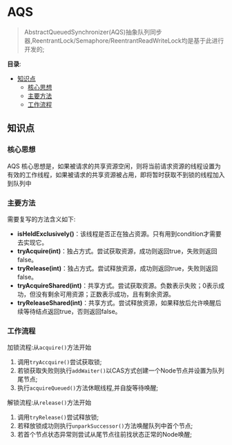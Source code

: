# AQS <!-- omit in toc -->

> AbstractQueuedSynchronizer(AQS)抽象队列同步器,ReentrantLock/Semaphore/ReentrantReadWriteLock均是基于此进行开发的;

**目录**:

- [知识点](#知识点)
  - [核心思想](#核心思想)
  - [主要方法](#主要方法)
  - [工作流程](#工作流程)

## 知识点

### 核心思想

AQS 核心思想是，如果被请求的共享资源空闲，则将当前请求资源的线程设置为有效的工作线程，如果被请求的共享资源被占用，即将暂时获取不到锁的线程加入到队列中

### 主要方法

需要复写的方法含义如下:

- **isHeldExclusively()**：该线程是否正在独占资源。只有用到condition才需要去实现它。
- **tryAcquire(int)**：独占方式。尝试获取资源，成功则返回true，失败则返回false。
- **tryRelease(int)**：独占方式。尝试释放资源，成功则返回true，失败则返回false。
- **tryAcquireShared(int)**：共享方式。尝试获取资源。负数表示失败；0表示成功，但没有剩余可用资源；正数表示成功，且有剩余资源。
- **tryReleaseShared(int)**：共享方式。尝试释放资源，如果释放后允许唤醒后续等待结点返回true，否则返回false。

### 工作流程

加锁流程:从`acquire()`方法开始

1. 调用`tryAccquire()`尝试获取锁;
2. 若锁获取失败则执行`addWaiter()`以CAS方式创建一个Node节点并设置为队列尾节点;
3. 执行`acquireQueued()`方法休眠线程,并自旋等待唤醒;

解锁流程:从`release()`方法开始

1. 调用`tryRelease()`尝试释放锁;
2. 若释放锁成功则执行`unparkSuccessor()`方法唤醒队列中首个节点;
3. 若首个节点状态异常则尝试从尾节点往前找状态正常的Node唤醒;